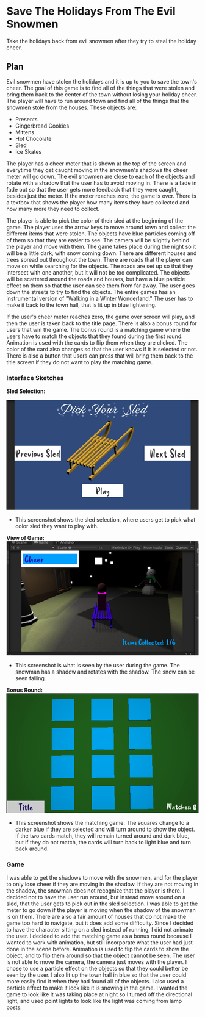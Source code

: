 # Save The Holidays From The Evil Snowmen
Take the holidays back from evil snowmen after they try to steal the holiday cheer.  

## Plan
Evil snowmen have stolen the holidays and it is up to you to save the town's cheer. The goal of this game is to find all of the things that were stolen and bring them back to the center of the town without losing your holiday cheer. The player will have to run around town and find all of the things that the snowmen stole from the houses. These objects are: 
* Presents
* Gingerbread Cookies
* Mittens
* Hot Chocolate
* Sled
* Ice Skates

 The player has a cheer meter that is shown at the top of the screen and everytime they get caught moving in the snowmen's shadows the cheer meter will go down. The evil snowmen are close to each of the objects and rotate with a shadow that the user has to avoid moving in. There is a fade in fade out so that the user gets more feedback that they were caught, besides just the meter. If the meter reaches zero, the game is over. There is a textbox that shows the player how many items they have collected and how many more they need to collect.  


The player is able to pick the color of their sled at the beginning of the game. The player uses the arrow keys to move around town and collect the different items that were stolen. The objects have blue particles coming off of them so that they are easier to see. The camera will be slightly behind the player and move with them. The game takes place during the night so it will be a little dark, with snow coming down. There are different houses and trees spread out throughout the town. There are roads that the player can move on while searching for the objects. The roads are set up so that they intersect with one another, but it will not be too complicated. The objects will be scattered around the roads and houses, but have a blue particle effect on them so that the user can see them from far away. The user goes down the streets to try to find the objects. The entire games has an instrumental version of "Walking in a Winter Wonderland." The user has to make it back to the town hall, that is lit up in blue lightening. 


If the user's cheer meter reaches zero, the game over screen will play, and then the user is taken back to the title page. There is also a bonus round for users that win the game. The bonus round is a matching game where the users have to match the objects that they found during the first round. Animation is used with the cards to flip them when they are clicked. The color of the card also changes so that the user knows if it is selected or not. There is also a button that users can press that will bring them back to the title screen if they do not want to play the matching game. 

### Interface Sketches
**Sled Selection:** 

![alt text](https://github.com/lh3006a/csc470-fall2020/blob/master/exercises/final/pickSled.png)
* This screenshot shows the sled selection, where users get to pick what color sled they want to play with. 

**View of Game:** ![alt text](https://github.com/lh3006a/csc470-fall2020/blob/master/exercises/final/game.png)
* This screenshot is what is seen by the user during the game. The snowman has a shadow and rotates with the shadow. The snow can be seen falling. 

**Bonus Round:** ![alt text](https://github.com/lh3006a/csc470-fall2020/blob/master/exercises/final/match.png)
* This screenshot shows the matching game. The squares change to a darker blue if they are selected and will turn around to show the object. If the two cards match, they will remain turned around and dark blue, but if they do not match, the cards will turn back to light blue and turn back around. 

### Game
I was able to get the shadows to move with the snowmen, and for the player to only lose cheer if they are moving in the shadow. If they are not moving in the shadow, the snowman does not recognize that the player is there. I decided not to have the user run around, but instead move around on a sled, that the user gets to pick out in the sled selection. I was able to get the meter to go down if the player is moving when the shadow of the snowman is on them. There are also a fair amount of houses that do not make the game too hard to navigate, but it does add some difficulty. Since I decided to have the character sitting on a sled instead of running, I did not animate the user. I decided to add the matching game as a bonus round because I wanted to work with animation, but still incorporate what the user had just done in the scene before. Animation is used to flip the cards to show the object, and to flip them around so that the object cannot be seen. The user is not able to move the camera, the camera just moves with the player. I chose to use a particle effect on the objects so that they could better be seen by the user. I also lit up the town hall in blue so that the user could more easily find it when they had found all of the objects. I also used a particle effect to make it look like it is snowing in the game. I wanted the game to look like it was taking place at night so I turned off the directional light, and used point lights to look like the light was coming from lamp posts. 





